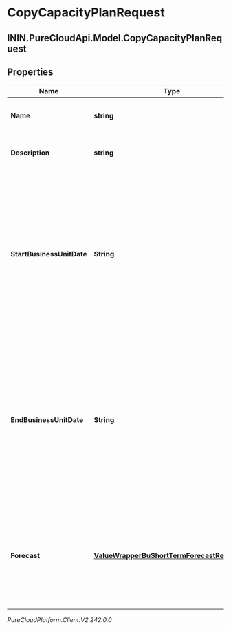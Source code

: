 # CopyCapacityPlanRequest

## ININ.PureCloudApi.Model.CopyCapacityPlanRequest

## Properties

|Name | Type | Description | Notes|
|------------ | ------------- | ------------- | -------------|
| **Name** | **string** | The name of the new capacity plan | |
| **Description** | **string** | Description of the new capacity plan | [optional] |
| **StartBusinessUnitDate** | **String** | The start date for the capacity plan relative to the business unit time zone in yyyy-MM-dd format. Dates are represented as an ISO-8601 string. For example: yyyy-MM-dd | |
| **EndBusinessUnitDate** | **String** | The end date for the capacity plan relative to the business unit time zone in yyyy-MM-dd format. Dates are represented as an ISO-8601 string. For example: yyyy-MM-dd | |
| **Forecast** | [**ValueWrapperBuShortTermForecastReference**](ValueWrapperBuShortTermForecastReference) | The selected forecast for this capacity plan. Uses forecast from original capacity plan if not specified | [optional] |



_PureCloudPlatform.Client.V2 242.0.0_
